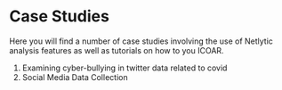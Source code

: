 # Case Studies

Here you will find a number of case studies involving the use of Netlytic analysis features as well as tutorials on how to you ICOAR.

1. Examining cyber-bullying in twitter data related to covid
2. Social Media Data Collection